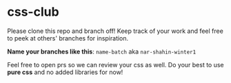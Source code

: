 # css-club

Please clone this repo and branch off! Keep track of your work and feel free to peek at others' branches for inspiration.

**Name your branches like this**: `name-batch` aka `nar-shahin-winter1`

Feel free to open prs so we can review your css as well. Do your best to use **pure css** and no added libraries for now!
